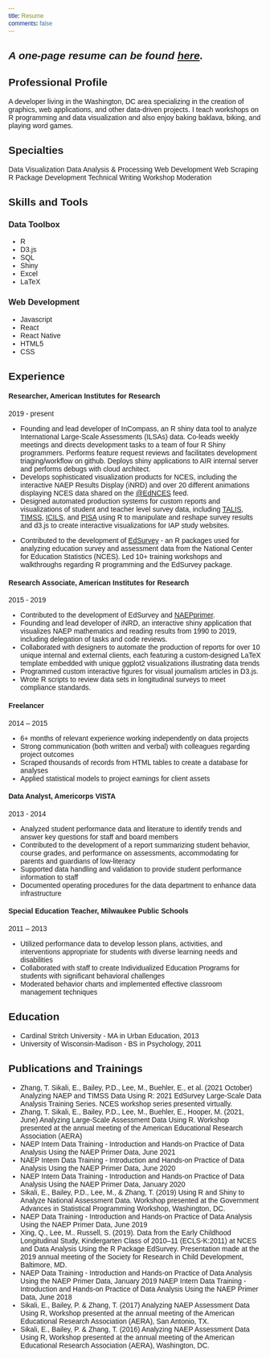```yaml
---
title: Resume
comments: false
---
```


<style>
	* {
		font-family: sans-serif;
	}

	object {
		height: 740px;
	}

	.centered {
		text-align: center
	}

  @media screen and (max-width: 800px) {

		object {
			height: 450px;
		}
		.centered {
			text-align: center
		}

	}

</style>

## _A one-page resume can be found [here](/Michael_Lee_Resume.pdf)_.

## Professional Profile

A developer living in the Washington, DC area specializing in the creation of graphics, web applications, and other data-driven projects. I teach workshops on R programming and data visualization and also enjoy baking baklava, biking, and playing word games.

## Specialties

Data Visualization
Data Analysis & Processing
Web Development
Web Scraping
R Package Development
Technical Writing
Workshop Moderation

## Skills and Tools

### Data Toolbox

- R
- D3.js
- SQL
- Shiny
- Excel
- LaTeX

### Web Development

- Javascript
- React
- React Native
- HTML5
- CSS

## Experience

<p></p>

#### Researcher, American Institutes for Research

2019 - present

- Founding and lead developer of InCompass, an R shiny data tool to analyze International Large-Scale Assessments (ILSAs) data. Co-leads weekly meetings and directs development tasks to a team of four R Shiny programmers. Performs feature request reviews and facilitates development triaging/workflow on github. Deploys shiny applications to AIR internal server and performs debugs with cloud architect.
- Develops sophisticated visualization products for NCES, including the interactive NAEP Results Display (iNRD) and over 20 different animations displaying NCES data shared on the [@EdNCES](https://www.twitter.com/EdNCES) feed.
- Designed automated production systems for custom reports and visualizations of student and teacher level survey data, including [TALIS](/projects/2019-06-28-iap-talis-summary-release/), [TIMSS](/projects/2020-01-01-iap-timss-summary-release/), [ICILS](/projects/2019-11-05-iap-icils-summary-release/), and [PISA](/projects/2019-12-02-iap-pisa-summary-release/) using R to manipulate and reshape survey results and d3.js to create interactive visualizations for IAP study websites.
<!-- - Designed automated production systems for custom reports and visualizations of student and teacher level survey data, including [TALIS](https://nces.ed.gov/surveys/talis/talis2018/), [TIMSS](https://nces.ed.gov/timss/results19/index.asp#/math/intlcompare), [ICILS](https://nces.ed.gov/surveys/icils/icils2018/theme1.asp), and [PISA](https://nces.ed.gov/surveys/pisa/pisa2018/index.asp#/) using R to manipulate and reshape survey results and d3.js to create interactive visualizations for IAP study websites. -->
- Contributed to the development of [EdSurvey](https://cran.r-project.org/web/packages/EdSurvey/index.html) - an R packages used for analyzing education survey and assessment data from the National Center for Education Statistics (NCES). Led 10+ training workshops and walkthroughs regarding R programming and the EdSurvey package.

#### Research Associate, American Institutes for Research

2015 - 2019

- Contributed to the development of EdSurvey and [NAEPprimer](https://cran.r-project.org/web/packages/NAEPprimer/index.html).
- Founding and lead developer of iNRD, an interactive shiny application that visualizes NAEP mathematics and reading results from 1990 to 2019, including delegation of tasks and code reviews.
- Collaborated with designers to automate the production of reports for over 10 unique internal and external clients, each featuring a custom-designed LaTeX template embedded with unique ggplot2 visualizations illustrating data trends
- Programmed custom interactive figures for visual journalism articles in D3.js.
- Wrote R scripts to review data sets in longitudinal surveys to meet compliance standards.

<p></p>

#### Freelancer

2014 – 2015

- 6+ months of relevant experience working independently on data projects
- Strong communication (both written and verbal) with colleagues regarding project outcomes
- Scraped thousands of records from HTML tables to create a database for analyses
- Applied statistical models to project earnings for client assets

<p></p>

#### Data Analyst, Americorps VISTA

2013 - 2014

- Analyzed student performance data and literature to identify trends and answer key questions for staff and board members
- Contributed to the development of a report summarizing student behavior, course grades, and performance on assessments, accommodating for parents and guardians of low-literacy
- Supported data handling and validation to provide student performance information to staff
- Documented operating procedures for the data department to enhance data infrastructure

<p></p>

#### Special Education Teacher, Milwaukee Public Schools

2011 – 2013

- Utilized performance data to develop lesson plans, activities, and interventions appropriate for students with diverse learning needs and disabilities
- Collaborated with staff to create Individualized Education Programs for students with significant behavioral challenges
- Moderated behavior charts and implemented effective classroom management techniques

## Education

- Cardinal Stritch University - MA in Urban Education, 2013
- University of Wisconsin-Madison - BS in Psychology, 2011

## Publications and Trainings

- Zhang, T. Sikali, E., Bailey, P.D., Lee, M., Buehler, E., et al. (2021 October) Analyzing NAEP and TIMSS Data Using R: 2021 EdSurvey Large-Scale Data Analysis Training Series. NCES workshop series presented virtually.
- Zhang, T. Sikali, E., Bailey, P.D., Lee, M., Buehler, E., Hooper, M. (2021, June) Analyzing Large-Scale Assessment Data Using R. Workshop presented at the annual meeting of the American Educational Research Association (AERA)
- NAEP Intern Data Training - Introduction and Hands-on Practice of Data Analysis Using the NAEP Primer Data, June 2021
- NAEP Intern Data Training - Introduction and Hands-on Practice of Data Analysis Using the NAEP Primer Data, June 2020
- NAEP Intern Data Training - Introduction and Hands-on Practice of Data Analysis Using the NAEP Primer Data, January 2020
- Sikali, E., Bailey, P.D., Lee, M., & Zhang, T. (2019) Using R and Shiny to Analyze National Assessment Data. Workshop presented at the Government Advances in Statistical Programming Workshop, Washington, DC.
- NAEP Data Training - Introduction and Hands-on Practice of Data Analysis Using the NAEP Primer Data, June 2019
- Xing, Q., Lee, M.. Russell, S. (2019). Data from the Early Childhood Longitudinal Study, Kindergarten Class of 2010–11 (ECLS-K:2011) at NCES and Data Analysis Using the R Package EdSurvey. Presentation made at the 2019 annual meeting of the Society for Research in Child Development, Baltimore, MD.
- NAEP Data Training - Introduction and Hands-on Practice of Data Analysis Using the NAEP Primer Data, January 2019
  NAEP Intern Data Training - Introduction and Hands-on Practice of Data Analysis Using the NAEP Primer Data, June 2018
- Sikali, E., Bailey, P. & Zhang, T. (2017) Analyzing NAEP Assessment Data Using R, Workshop presented at the annual meeting of the American Educational Research Association (AERA), San Antonio, TX.
- Sikali, E., Bailey, P. & Zhang, T. (2016) Analyzing NAEP Assessment Data Using R, Workshop presented at the annual meeting of the American Educational Research Association (AERA), Washington, DC.

<div class="centered">
	<object data="/Michael_Lee_Resume.pdf" type="application/pdf" width="90%"> </object>
</div>
